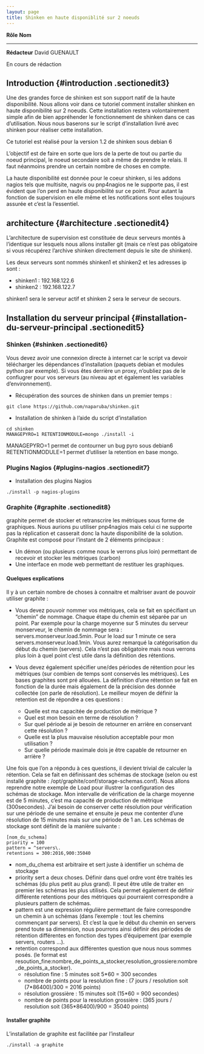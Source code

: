 ```yaml
---
layout: page
title: Shinken en haute disponiblité sur 2 noeuds
---
```


  **Rôle**        **Nom**
  --------------- ----------------
  **Rédacteur**   David GUENAULT

En cours de rédaction

Introduction {#introduction .sectionedit3}
------------

Une des grandes force de shinken est son support natif de la haute
disponibilité. Nous allons voir dans ce tutoriel comment installer
shinken en haute disponibilité sur 2 noeuds. Cette installation restera
volontairement simple afin de bien appréhender le fonctionnement de
shinken dans ce cas d’utilisation. Nous nous baserons sur le script
d’installation livré avec shinken pour réaliser cette installation.

Ce tutoriel est réalisé pour la version 1.2 de shinken sous debian 6

L’objectif est de faire en sorte que lors de la perte de tout ou partie
du noeud principal, le noeud secondaire soit a même de prendre le
relais. Il faut néanmoins prendre un certain nombre de choses en compte.

La haute disponibilité est donnée pour le coeur shinken, si les addons
nagios tels que multisite, nagvis ou pnp4nagios ne le supporte pas, il
est évident que l’on perd en haute disponibilité sur ce point. Pour
autant la fonction de supervision en elle même et les notifications sont
elles toujours assurée et c’est la l’essentiel.

architecture {#architecture .sectionedit4}
------------

L’architecture de supervision est constituée de deux serveurs montés à
l’identique sur lesquels nous allons installer git (mais ce n’est pas
obligatoire si vous récupérez l’archive shinken directement depuis le
site de shinken).

Les deux serveurs sont nommés shinken1 et shinken2 et les adresses ip
sont :

-   shinken1 : 192.168.122.6
-   shinken2 : 192.168.122.7

shinken1 sera le serveur actif et shinken 2 sera le serveur de secours.

Installation du serveur principal {#installation-du-serveur-principal .sectionedit5}
---------------------------------

### Shinken {#shinken .sectionedit6}

Vous devez avoir une connexion directe à internet car le script va
devoir télécharger les dépendances d’installation (paquets debian et
modules python par exemple). Si vous êtes derrière un proxy, n’oubliez
pas de le confiugrer pour vos serveurs (au niveau apt et également les
variables d’environnement).

-   Récupération des sources de shinken dans un premier temps :

~~~
git clone https://github.com/naparuba/shinken.git
~~~

-   Installation de shinken à l’aide du script d’installation

~~~
cd shinken
MANAGEPYRO=1 RETENTIONMODULE=mongo ./install -i
~~~

MANAGEPYRO=1 permet de contourner un bug pyro sous debian6
RETENTIONMODULE=1 permet d’utiliser la retention en base mongo.

### Plugins Nagios {#plugins-nagios .sectionedit7}

-   Installation des plugins Nagios

~~~
./install -p nagios-plugins
~~~

### Graphite {#graphite .sectionedit8}

graphite permet de stocker et retranscrire les métriques sous forme de
graphiques. Nous aurions pu utiliser pnp4nagios mais celui ci ne
supporte pas la réplication et casserait donc la haute disponibilité de
la solution. Graphite est composé pour l’instant de 2 éléments
principaux :

-   Un démon (ou plusieurs comme nous le verrons plus loin) permettant
    de recevoir et stocker les métriques (carbon)
-   Une interface en mode web permettant de restituer les graphiques.

#### Quelques explications

Il y à un certain nombre de choses à connaitre et maîtriser avant de
pouvoir utiliser graphite :

-   Vous devez pouvoir nommer vos métriques, cela se fait en spécifiant
    un “chemin” de nommage. Chaque étape du chemin est séparée par un
    point. Par exemple pour la charge moyenne sur 5 minutes du serveur
    monserveur, le chemin de nommage sera :
    servers.monserveur.load.5min. Pour le load sur 1 minute ce sera
    servers.monserveur.load.1min. Vous aurez remarqué la catégorisation
    du début du chemin (servers). Cela n’est pas obligatoire mais nous
    verrons plus loin à quel point c’est utile dans la définition des
    rétentions.

-   Vous devez également spécifier une/des périodes de rétention pour
    les métriques (sur combien de temps sont conservés les métriques).
    Les bases graphites sont pré allouées. La définition d’une rétention
    se fait en fonction de la durée mais également de la précision des
    donnée collectée (on parle de résolution). Le meilleur moyen de
    définir la retention est de répondre a ces questions :
    -   Quelle est ma capacitée de production de métrique ?
    -   Quel est mon besoin en terme de résolution ?
    -   Sur quel période ai je besoin de retourner en arrière en
        conservant cette résolution ?
    -   Quelle est la plus mauvaise résolution acceptable pour mon
        utilisation ?
    -   Sur quelle période maximale dois je être capable de retourner en
        arrière ?

Une fois que l’on a répondu à ces questions, il devient trivial de
calculer la rétention. Cela se fait en définissant des schémas de
stockage (selon ou est installé graphite :
/opt/graphite/conf/storage-schemas.conf). Nous allons reprendre notre
exemple de Load pour illustrer la configuration des schémas de stockage.
Mon intervalle de vérification de la charge moyenne est de 5 minutes,
c’est ma capacité de production de métrique (300secondes). J’ai besoin
de conserver cette résolution pour vérification sur une période de une
semaine et ensuite je peux me contenter d’une résolution de 15 minutes
mais sur une période de 1 an. Les schémas de stockage sont définit de la
manière suivante :

~~~
[nom_du_schema]
priority = 100
pattern = ^servers\.
retentions = 300:2016,900:35040
~~~

-   nom\_du\_chema est arbitraire et sert juste à identifier un schéma
    de stockage
-   priority sert a deux choses. Définir dans quel ordre vont être
    traités les schémas (du plus petit au plus grand). Il peut être
    utile de traiter en premier les schémas les plus utilisés. Cela
    permet également de définir différente retentions pour des métriques
    qui pourraient correspondre a plusieurs pattern de schémas.
-   pattern est une expression régulière permettant de faire
    correspondre un chemin à un schémas (dans l’exemple : tout les
    chemins commençant par servers). Et c’est la que le début du chemin
    en servers prend toute sa dimension, nous pourrons ainsi définir des
    périodes de rétention différentes en fonction des types d’équipement
    (par exemple servers, routers …).
-   retention correspond aux différentes question que nous nous sommes
    posés. (le format est
    resoution\_fine:nombre\_de\_points\_a\_stocker,resolution\_grossiere:nombre\_de\_points\_a\_stocker).
    -   résolution fine : 5 minutes soit 5\*60 = 300 secondes
    -   nombre de points pour la resolution fine : (7 jours / resolution
        soit (7\*86400)/300 = 2016 points)
    -   résolution grossière : 15 minutes soit (15\*60 = 900 secondes)
    -   nombre de points pour la resolution grossière : (365 jours /
        resolution soit (365\*86400)/900 = 35040 points)

#### Installer graphite

L’installation de graphite est facilitée par l’installeur

~~~
./install -a graphite
~~~